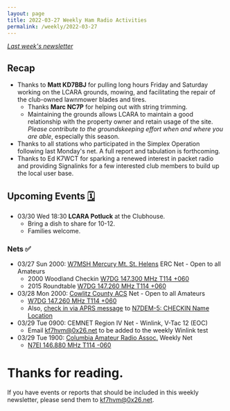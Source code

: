 ```yaml
---
layout: page
title: 2022-03-27 Weekly Ham Radio Activities
permalink: /weekly/2022-03-27
---
```


_[Last week's newsletter](/weekly/2022-03-20)_

## Recap

* Thanks to **Matt KD7BBJ** for pulling long hours Friday and Saturday
  working on the LCARA grounds, mowing, and facilitating the repair of the club-owned
  lawnmower blades and tires.
  * Thanks **Marc NC7P** for helping out with string trimming.
  * Maintaining the grounds allows LCARA to maintain a good relationship with the
    property owner and retain usage of the site. _Please contribute to the
    groundskeeping effort when and where you are able_, especially this season.
* Thanks to all stations who participated in the Simplex Operation following
  last Monday's net. A full report and tabulation is forthcoming.
* Thanks to Ed K7WCT for sparking a renewed interest in packet radio and providing
  Signalinks for a few interested club members to build up the local user base.

## Upcoming Events [🗓](/calendar)

* 03/30 Wed 18:30 **LCARA Potluck** at the Clubhouse.
  * Bring a dish to share for 10-12.
  * Families welcome.

### Nets ✅

- 03/27 Sun 2000: [W7MSH Mercury Mt. St. Helens](https://www.w7msh.org) ERC Net - Open to all Amateurs
  - 2000 Woodland Checkin [W7DG 147.300 MHz T114 +060](https://www.repeaterbook.com/repeaters/details.php?state_id=53&ID=412)
  - 2015 Roundtable [W7DG 147.260 MHz T114 +060](https://www.repeaterbook.com/repeaters/details.php?ID=408&state_id=53)
- 03/28 Mon 2000: [Cowlitz County ACS](http://cowlitzradio.org/) Net - Open to all Amateurs
  - [W7DG 147.260 MHz T114 +060](https://www.repeaterbook.com/repeaters/details.php?ID=408&state_id=53)
  - Also, [check in via APRS message](/info/aprsnet/) to [N7DEM-5: CHECKIN Name Location](https://aprs.fi/?c=message&call=N7DEM-5)
- 03/29 Tue 0900: CEMNET Region IV Net - Winlink, V-Tac 12 (EOC)
  - Email [kf7hvm@0x26.net](mailto:kf7hvm@0x26.net) to be added to the weekly
    Winlink test
- 03/29 Tue 1900: [Columbia Amateur Radio Assoc.](http://www.n7ei.org/) Weekly Net
  - [N7EI 146.880 MHz T114 -060](https://www.repeaterbook.com/repeaters/details.php?ID=142&state_id=41)

# Thanks for reading. 

If you have events or reports that should be included in this weekly
newsletter, please send them to [kf7hvm@0x26.net](mailto:kf7hvm@0x26.net).

